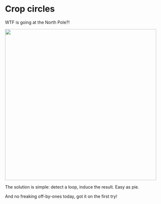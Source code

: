 # Crop circles

WTF is going at the North Pole?!

<img src="assets/crop-circles.gif" height="500">

The solution is simple: detect a loop, induce the result. Easy as pie.

And no freaking off-by-ones today, got it on the first try!